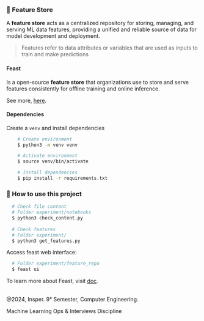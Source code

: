 ### 🏪️ Feature Store

A **feature store** acts as a centralized repository for storing, managing, and serving ML data features, providing a unified and reliable source of data for model development and deployment.

> Features refer to data attributes or variables that are used as inputs to train and make predictions

#### Feast

Is a open-source **feature store** that organizations use to store and serve features consistently for offline training and online inference.

See more, [here](https://feast.dev/).

#### Dependencies

Create a `venv` and install dependencies

```bash
    # Create environment
    $ python3 -m venv venv  

    # Activate environment
    $ source venv/bin/activate

    # Install dependencies
    $ pip install -r requirements.txt
```

### 📌 How to use this project

```bash
  # Check file content
  # Folder experiment/notebooks
  $ python3 check_content.py
  
  # Check features
  # Folder experiment/
  $ python3 get_features.py
```
Access feast web interface:

```bash
  # Folder experiment/feature_repo
  $ feast ui
```

To learn more about Feast, visit [doc](https://docs.feast.dev/).

<br>
@2024, Insper. 9° Semester, Computer Engineering.

Machine Learning Ops & Interviews Discipline
